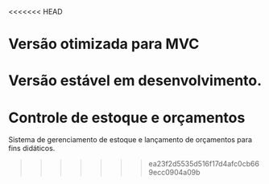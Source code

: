 <<<<<<< HEAD
# Versão otimizada para MVC

Versão estável em desenvolvimento.
=======
# Controle de estoque e orçamentos
Sistema de gerenciamento de estoque e lançamento de orçamentos para fins didáticos.
>>>>>>> ea23f2d5535d516f17d4afc0cb669ecc0904a09b
